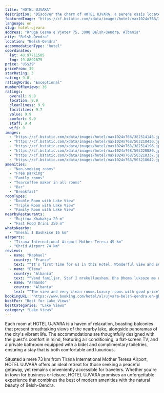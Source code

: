 ```yaml
---
title: "HOTEL UJVARA"
description: "Discover the charm of HOTEL UJVARA, a serene oasis located in the heart of Belsh-Qendra, offering guests a unique blend of comfort and natural beauty."
featuredImage: "https://cf.bstatic.com/xdata/images/hotel/max1024x768/382514146.jpg?k=1e699ad1193ac17a8b3d8692a3a08237ee9a927524b83d9c8490f298f061bb72&o=&hp=1"
language: en
slug: hotel-ujvara
address: "Rruga Cezma e Vjeter 75, 3008 Belsh-Qendra, Albania"
city: "Belsh-Qendra"
location: "Belsh-Qendra"
accommodationType: "hotel"
coordinates:
  lat: 40.97711585
  lng: 19.8892875
price: "US$39"
priceFrom: 39
starRating: 3
rating: 9.8
ratingWords: "Exceptional"
numberOfReviews: 36
ratings:
  overall: 9.8
  location: 9.9
  cleanliness: 9.9
  facilities: 9.7
  value: 9.9
  comfort: 9.9
  staff: 9.4
  wifi: 0
images:
  - "https://cf.bstatic.com/xdata/images/hotel/max1024x768/382514146.jpg?k=1e699ad1193ac17a8b3d8692a3a08237ee9a927524b83d9c8490f298f061bb72&o=&hp=1"
  - "https://cf.bstatic.com/xdata/images/hotel/max1024x768/503218430.jpg?k=c7f651e3efc614e085d142cefeb2c66e5ff24362c65350c8deabba6c5bffd262&o=&hp=1"
  - "https://cf.bstatic.com/xdata/images/hotel/max1024x768/382514196.jpg?k=fd3295400fef1fea566186b2de00fadc5bce5c16d5bc4a6a49fe0da76d5e238d&o=&hp=1"
  - "https://cf.bstatic.com/xdata/images/hotel/max1024x768/503220080.jpg?k=5b2f376624e575ce069afeecb8ec5423dd049757f7644c9f56dba208b6807100&o=&hp=1"
  - "https://cf.bstatic.com/xdata/images/hotel/max1024x768/503218337.jpg?k=36f78c646f08ceb0b765ecb2eaf2b9088581f8340ba2bf294101e49a62a9a996&o=&hp=1"
  - "https://cf.bstatic.com/xdata/images/hotel/max1024x768/503218642.jpg?k=8d694ff6523f75d910bea2a49c30bf6724e60869493c4cd38a7edd3bcc9440af&o=&hp=1"
amenities:
  - "Non-smoking rooms"
  - "Free parking"
  - "Family rooms"
  - "Tea/coffee maker in all rooms"
  - "Bar"
  - "Breakfast"
roomTypes:
  - "Double Room with Lake View"
  - "Triple Room with Lake View"
  - "Family Room with Lake View"
nearbyRestaurants:
  - "Bujtina Xhabakja 20 m"
  - "Fast Food Drini 350 m"
whatsNearby:
  - "Sheshi I Bashkise 16 km"
airports:
  - "Tirana International Airport Mother Teresa 49 km"
  - "Ohrid Airport 74 km"
reviews:
  - name: "Raphael"
    country: "France"
    text: "“It’s first time for us in this Hotel. Wonderful view and super breakfast . Restorant very clean place and a park for your children.”"
  - name: "Elena"
    country: "Albania"
    text: "“Vend familjar. Staf I mrekullueshem. Dhe Dhoma luksoze me nje cmim shum te mire . Do kthehemi prap”"
  - name: "Armando"
    country: "Albania"
    text: "“The view and very clean rooms.Luxury rooms with good price”"
bookingURL: "https://www.booking.com/hotel/al/ujvara-belsh-qendra.en-gb.html?aid=8035640"
bestFor: "Best for Lake Views"
bestCategories: "Lake Views"
category: "Lake Views"
---
```


Each room at HOTEL UJVARA is a haven of relaxation, boasting balconies that present breathtaking views of the nearby lake, alongside panoramas of the city's vibrant life. The accommodations are thoughtfully designed with the guest's comfort in mind, featuring air conditioning, a flat-screen TV, and a private bathroom equipped with a bidet and complimentary toiletries, ensuring a stay that is both comfortable and luxurious.

Situated a mere 73 km from Tirana International Mother Teresa Airport, HOTEL UJVARA offers an ideal retreat for those seeking a peaceful getaway, yet remains conveniently accessible for travelers. Whether you're in town for business or leisure, HOTEL UJVARA promises an unforgettable experience that combines the best of modern amenities with the natural beauty of Belsh-Qendra.